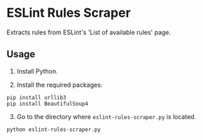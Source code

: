# ESLint Rules Scraper

Extracts rules from ESLint's 'List of available rules' page.


## Usage

1. Install Python.

2. Install the required packages:

````
pip install urllib3
pip install BeautifulSoup4
````

3. Go to the directory where `eslint-rules-scraper.py` is located.

````
python eslint-rules-scraper.py
````